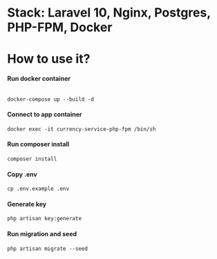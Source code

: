# Stack: Laravel 10, Nginx, Postgres, PHP-FPM, Docker
# How to use it?
#### Run docker container
###### 
```
docker-compose up --build -d
```
#### Connect to app container
```
docker exec -it currency-service-php-fpm /bin/sh
```
#### Run composer install
```
composer install
```
#### Copy .env
```
cp .env.example .env
```
#### Generate key
```
php artisan key:generate
```
#### Run migration and seed
```
php artisan migrate --seed
```
